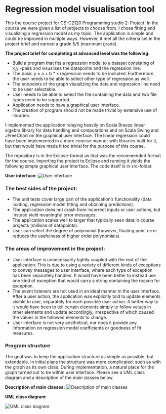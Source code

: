 # Regression model visualisation tool

This the course project for CS-C2120 Programming studio 2: Project. In the course we were given a list of projects to choose from. I chose fitting and visualizing a regression model as my topic. The application is simple and could be improved in multiple ways. However, it met all the criteria set in the project brief and earned a grade 5/5 (maximum grade).

**The project brief for completing at advanced level was the following:**
- Build a program that fits a regression model to a dataset consisting of x,y -pairs and visualises the datapoints and the regression line.
- The basic y = a + b * x regression needs to be included. Furthermore, the user needs to be able to select other type of regression as well.
- The endpoints of the graph visualizing the data and regression line need to be user selectable.
- User needs to be able to select the file containing the data and two file types need to be supported.
- Application needs to have a graphical user interface.
- The creation of program should not be made trivial by extensive use of libraries.

I implemented the application relaying heavily on Scala Breeze linear algebra library for data handling and computations and on Scala Swing and JFreeChart on the graphical user interface. The linear regression could have been implemented in a more concise manner with libraries built for it, but that would have made it too trivial for the purpose of this course.

The repository is in the Eclipse-format as that was the recommended format for the course. Importing the project to Eclipse and running it yields the following simple graphical user interface. The code itself is in src-folder.

**User interface:**
![User interface](https://raw.githubusercontent.com/mholtta/CS-C2120_Programming_studio2-project/master/readMeImages/GUI.png?token=AOTNNCCE5GSVKABSHU7Y7NC7HED7E)

### The best sides of the project:
-	The unit tests cover large part of the application’s functionality (data loading, regression model fitting and obtaining predictions).
-	The application does not crash from incorrect inputs or user actions, but instead yield meaningful error messages.
-	The application scales well to larger that typically seen data in course projects (millions of datapoints).
-	User can select the degree of polynomial (however, floating point error reduces the usefulness of higher order polynomials).

### The areas of improvement in the project:
-	User interface is unnecessarily tightly coupled with the rest of the application. This is due to using a variety of different kinds of exceptions to convey messages to user interface, where each type of exception has been separately handled. It would have been better to instead use one kind of exception that would carry a string containing the reason for exception.
-	The event listeners are not used in an ideal manner in the user interface. After a user action, the application was explicitly told to update elements visible to user, separately for each possible user action. A better way to it would have been to tell certain elements simply to follow values in other elements and update accordingly, irrespective of which caused the values in the followed elements to change.
-	User interface is not very aesthetical, nor does it provide any information on regression model coefficients or goodness of fit measures.

### Program structure 
The goal was to keep the application structure as simple as possible, but extendable. In initial plans the structure was more complicated, such as with the graph as its own class. During implementation, a natural place for the graph turned out to be within user interface. Please see a UML class diagram and a description of the main classes below.

**Description of main classes:**
![Description of main classes](https://raw.githubusercontent.com/mholtta/CS-C2120_Programming_studio2-project/master/readMeImages/Main_classes.png?token=AOTNNCDRFS5IZRQKSNSVP7K7HEEHY)

**UML class diagram:**

![UML class diagram](https://raw.githubusercontent.com/mholtta/CS-C2120_Programming_studio2-project/master/readMeImages/UML_class_diagram.png?token=AOTNNCHREESKXPOWXQPSU427HEEKY)
